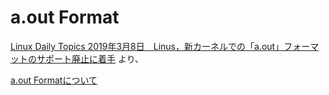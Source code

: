# a.out Format

[Linux Daily Topics 2019年3月8日　Linus，新カーネルでの「a.out」フォーマットのサポート廃止に着手](https://gihyo.jp/admin/clip/01/linux_dt/201903/08)
より、

[a.out Formatについて](http://caspar.hazymoon.jp/OpenBSD/annex/a.out.html)
